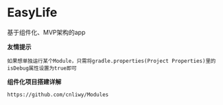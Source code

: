 # EasyLife
基于组件化、MVP架构的app

**友情提示**
```
如果想单独运行某个Module，只需将gradle.properties(Project Properties)里的isDebug属性设置为true即可
```
**组件化项目搭建详解**
```
https://github.com/cnliwy/Modules
```
